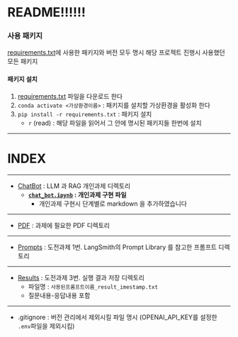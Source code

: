 # README!!!!!!
### 사용 패키지
[requirements.txt](https://github.com/nyum76/assignment_LLM_RAG/blob/main/requirements.txt)에 사용한 패키지와 버전 모두 명시
해당 프로젝트 진행시 사용했던 모든 패키지 
#### 패키지 설치
1. [requirements.txt](https://github.com/nyum76/assignment_LLM_RAG/blob/main/requirements.txt) 파일을 다운로드 한다
2. `conda activate <가상환경이름>` : 패키지를 설치할 가상환경을 활성화 한다
3. `pip install -r requirements.txt` : 패키지 설치
   * `r` (read) : 해당 파일을 읽어서 그 안에 명시된 패키지들 한번에 설치

---
# INDEX
---

* [ChatBot](https://github.com/nyum76/assignment_LLM_RAG/tree/main/ChatBot) : LLM 과 RAG 개인과제 디렉토리
  * **[``chat_bot.ipynb``](https://github.com/nyum76/assignment_LLM_RAG/blob/main/ChatBot/chat_bot.ipynb) : 개인과제 구현 파일**
    * 개인과제 구현시 단계별로 markdown 을 추가하였습니다

---

* [PDF](https://github.com/nyum76/assignment_LLM_RAG/tree/main/PDF) : 과제에 필요한 PDF 디렉토리

---

* [Prompts](https://github.com/nyum76/assignment_LLM_RAG/tree/main/Prompts) : 도전과제 1번. LangSmith의 Prompt Library 를 참고한 프롬프트 디렉토리

---
* [Results](https://github.com/nyum76/assignment_LLM_RAG/tree/main/Results) : 도전과제 3번. 실행 결과 저장 디렉토리
  * 파일명 : `사용된프롬프트이름_result_imestamp.txt`
  * 질문내용-응답내용 포함

---

* .gitignore : 버전 관리에서 제외시킬 파일 명시 (OPENAI_API_KEY를 설정한 `.env`파일을 제외시킴)
